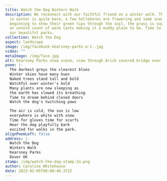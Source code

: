 ```yaml
---
title: Watch the Dog Winters Walk
description: We reconnect with our faithful friend on a winter walk. The garden
  in winter is quite bare, a few hellebores are flowering and some snowdrops are
  beginning to show their green tips through the soil, the grass is supporting
  an untold count of worm casts making it a muddy place to be. Time to explore
  our beautiful parks.
collection: Watch the Dog
aspect: landscape
image: /img/facebook-kearsney-parks-a-1-.jpg
video: ""
metaImage: /img/face.jpg
alt: Kearsney Parks snow scene, view through brick covered bridge over the lakes
poem: |-
  The darkest greys the clearest blues 
  Winter skies have many hues
  Naked trees stand tall and bold
  Watchful over winter's hold
  Many plants are now sleeping as
  the earth has slowed its breathing 
  Time to dream behind closed doors
  Watch the dog's twitching paws

  The air is cold, the sun is low
  everywhere is white with snow
  Time for gloves time for scarfs
  Hear the dog playfully bark
  excited for walks in the park.
alignPoemLeft: false
address: |-
  Watch the Dog
  Winters Walk
  Kearsney Parks
  Dover UK
stamp: /img/watch-the-dog-stamp-2a.png
author: Caroline Whitehouse
date: 2023-02-05T08:00:48.372Z
---
```

